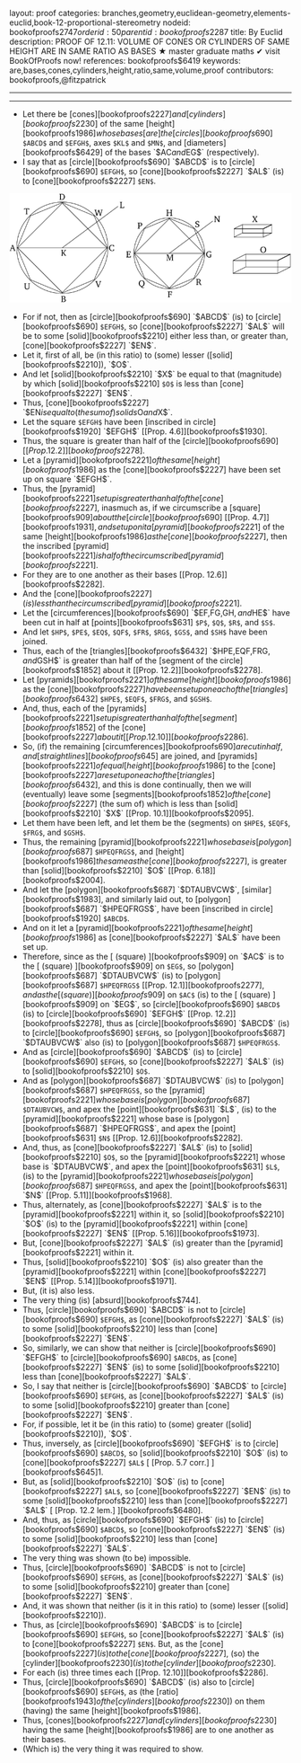 layout: proof
categories: branches,geometry,euclidean-geometry,elements-euclid,book-12-proportional-stereometry
nodeid: bookofproofs$2747
orderid: 50
parentid: bookofproofs$2287
title: By Euclid
description: PROOF OF 12.11: VOLUME OF CONES OR CYLINDERS OF SAME HEIGHT ARE IN SAME RATIO AS BASES &#9733; master graduate maths &#10004; visit BookOfProofs now!
references: bookofproofs$6419
keywords: are,bases,cones,cylinders,height,ratio,same,volume,proof
contributors: bookofproofs,@fitzpatrick


---


---



* Let there be [cones][bookofproofs$2227] and [cylinders][bookofproofs$2230] of the same [height][bookofproofs$1986] whose bases [are] the [circles][bookofproofs$690] `$ABCD$` and `$EFGH$`, axes `$KL$` and `$MN$`, and [diameters][bookofproofs$6429] of the bases `$AC$` and `$EG$` (respectively).
* I say that as [circle][bookofproofs$690] `$ABCD$` is to [circle][bookofproofs$690] `$EFGH$`, so [cone][bookofproofs$2227] `$AL$` (is) to [cone][bookofproofs$2227] `$EN$`.

![fig11e](https://github.com/bookofproofs/bookofproofs.github.io/blob/main/_sources/_assets/images/euclid/Book12/fig11e.png?raw=true)

* For if not, then as [circle][bookofproofs$690] `$ABCD$` (is) to [circle][bookofproofs$690] `$EFGH$`, so [cone][bookofproofs$2227] `$AL$` will be to some [solid][bookofproofs$2210] either less than, or greater than, [cone][bookofproofs$2227] `$EN$`.
* Let it, first of all, be (in this ratio) to (some) lesser ([solid][bookofproofs$2210]), `$O$`.
* And let [solid][bookofproofs$2210] `$X$` be equal to that (magnitude) by which [solid][bookofproofs$2210] `$O$` is less than [cone][bookofproofs$2227] `$EN$`.
* Thus, [cone][bookofproofs$2227] `$EN$` is equal to (the sum of) solids `$O$` and `$X$`.
* Let the square `$EFGH$` have been [inscribed in circle][bookofproofs$1920] `$EFGH$` [[Prop. 4.6]][bookofproofs$1930].
* Thus, the square is greater than half of the [circle][bookofproofs$690] [[Prop. 12.2]][bookofproofs$2278].
* Let a [pyramid][bookofproofs$2221] of the same [height][bookofproofs$1986] as the [cone][bookofproofs$2227] have been set up on square `$EFGH$`.
* Thus, the [pyramid][bookofproofs$2221] set up is greater than half of the [cone][bookofproofs$2227], inasmuch as, if we circumscribe a [square][bookofproofs$909] about the [circle][bookofproofs$690] [[Prop. 4.7]][bookofproofs$1931], and set up on it a [pyramid][bookofproofs$2221] of the same [height][bookofproofs$1986] as the [cone][bookofproofs$2227], then the inscribed [pyramid][bookofproofs$2221] is half of the circumscribed [pyramid][bookofproofs$2221].
* For they are to one another as their bases [[Prop. 12.6]][bookofproofs$2282].
* And the [cone][bookofproofs$2227] (is) less than the circumscribed [pyramid][bookofproofs$2221].
* Let the [circumferences][bookofproofs$690] `$EF$`, `$FG$`, `$GH$`, and `$HE$` have been cut in half at [points][bookofproofs$631] `$P$`, `$Q$`, `$R$`, and `$S$`.
* And let `$HP$`, `$PE$`, `$EQ$`, `$QF$`, `$FR$`, `$RG$`, `$GS$`, and `$SH$` have been joined.
* Thus, each of the [triangles][bookofproofs$6432] `$HPE$`, `$EQF$`, `$FRG$`, and `$GSH$` is greater than half of the [segment of the circle][bookofproofs$1852] about it [[Prop. 12.2]][bookofproofs$2278].
* Let [pyramids][bookofproofs$2221] of the same [height][bookofproofs$1986] as the [cone][bookofproofs$2227] have been set up on each of the [triangles][bookofproofs$6432] `$HPE$`, `$EQF$`, `$FRG$`, and `$GSH$`.
* And, thus, each of the [pyramids][bookofproofs$2221] set up is greater than half of the [segment][bookofproofs$1852] of the [cone][bookofproofs$2227] about it [[Prop. 12.10]][bookofproofs$2286].
* So, (if) the remaining [circumferences][bookofproofs$690] are cut in half, and [straight lines][bookofproofs$645] are joined, and [pyramids][bookofproofs$2221] of equal [height][bookofproofs$1986] to the [cone][bookofproofs$2227] are set up on each of the [triangles][bookofproofs$6432], and this is done continually, then we will (eventually) leave some [segments][bookofproofs$1852] of the [cone][bookofproofs$2227] (the sum of) which is less than [solid][bookofproofs$2210] `$X$` [[Prop. 10.1]][bookofproofs$2095].
* Let them have been left, and let them be the (segments) on `$HPE$`, `$EQF$`, `$FRG$`, and `$GSH$`.
* Thus, the remaining [pyramid][bookofproofs$2221] whose base is [polygon][bookofproofs$687] `$HPEQFRGS$`, and [height][bookofproofs$1986] the same as the [cone][bookofproofs$2227], is greater than [solid][bookofproofs$2210] `$O$` [[Prop. 6.18]][bookofproofs$2004].
* And let the [polygon][bookofproofs$687] `$DTAUBVCW$`, [similar][bookofproofs$1983], and similarly laid out, to [polygon][bookofproofs$687] `$HPEQFRGS$`, have been [inscribed in circle][bookofproofs$1920] `$ABCD$`.
* And on it let a [pyramid][bookofproofs$2221] of the same [height][bookofproofs$1986] as [cone][bookofproofs$2227] `$AL$` have been set up.
* Therefore, since as the [ (square) ][bookofproofs$909] on `$AC$` is to the [ (square) ][bookofproofs$909] on `$EG$`, so [polygon][bookofproofs$687] `$DTAUBVCW$` (is) to [polygon][bookofproofs$687] `$HPEQFRGS$` [[Prop. 12.1]][bookofproofs$2277], and as the [ (square) ][bookofproofs$909] on `$AC$` (is) to the [ (square) ][bookofproofs$909] on `$EG$`, so [circle][bookofproofs$690] `$ABCD$` (is) to [circle][bookofproofs$690] `$EFGH$` [[Prop. 12.2]][bookofproofs$2278], thus as [circle][bookofproofs$690] `$ABCD$` (is) to [circle][bookofproofs$690] `$EFGH$`, so [polygon][bookofproofs$687] `$DTAUBVCW$` also (is) to [polygon][bookofproofs$687] `$HPEQFRGS$`.
* And as [circle][bookofproofs$690] `$ABCD$` (is) to [circle][bookofproofs$690] `$EFGH$`, so [cone][bookofproofs$2227] `$AL$` (is) to [solid][bookofproofs$2210] `$O$`.
* And as [polygon][bookofproofs$687] `$DTAUBVCW$` (is) to [polygon][bookofproofs$687] `$HPEQFRGS$`, so the [pyramid][bookofproofs$2221] whose base is [polygon][bookofproofs$687] `$DTAUBVCW$`, and apex the [point][bookofproofs$631] `$L$`, (is) to the [pyramid][bookofproofs$2221] whose base is [polygon][bookofproofs$687] `$HPEQFRGS$`, and apex the [point][bookofproofs$631] `$N$` [[Prop. 12.6]][bookofproofs$2282].
* And, thus, as [cone][bookofproofs$2227] `$AL$` (is) to [solid][bookofproofs$2210] `$O$`, so the [pyramid][bookofproofs$2221] whose base is `$DTAUBVCW$`, and apex the [point][bookofproofs$631] `$L$`, (is) to the [pyramid][bookofproofs$2221] whose base is [polygon][bookofproofs$687] `$HPEQFRGS$`, and apex the [point][bookofproofs$631] `$N$` [[Prop. 5.11]][bookofproofs$1968].
* Thus, alternately, as [cone][bookofproofs$2227] `$AL$` is to the [pyramid][bookofproofs$2221] within it, so [solid][bookofproofs$2210] `$O$` (is) to the [pyramid][bookofproofs$2221] within [cone][bookofproofs$2227] `$EN$` [[Prop. 5.16]][bookofproofs$1973].
* But, [cone][bookofproofs$2227] `$AL$` (is) greater than the [pyramid][bookofproofs$2221] within it.
* Thus, [solid][bookofproofs$2210] `$O$` (is) also greater than the [pyramid][bookofproofs$2221] within [cone][bookofproofs$2227] `$EN$` [[Prop. 5.14]][bookofproofs$1971].
* But, (it is) also less.
* The very thing (is) [absurd][bookofproofs$744].
* Thus, [circle][bookofproofs$690] `$ABCD$` is not to [circle][bookofproofs$690] `$EFGH$`, as [cone][bookofproofs$2227] `$AL$` (is) to some [solid][bookofproofs$2210] less than [cone][bookofproofs$2227] `$EN$`.
* So, similarly, we can show that neither is [circle][bookofproofs$690] `$EFGH$` to [circle][bookofproofs$690] `$ABCD$`, as [cone][bookofproofs$2227] `$EN$` (is) to some [solid][bookofproofs$2210] less than [cone][bookofproofs$2227] `$AL$`.
* So, I say that neither is [circle][bookofproofs$690] `$ABCD$` to [circle][bookofproofs$690] `$EFGH$`, as [cone][bookofproofs$2227] `$AL$` (is) to some [solid][bookofproofs$2210] greater than [cone][bookofproofs$2227] `$EN$`.
* For, if possible, let it be (in this ratio) to (some) greater ([solid][bookofproofs$2210]), `$O$`.
* Thus, inversely, as [circle][bookofproofs$690] `$EFGH$` is to [circle][bookofproofs$690] `$ABCD$`, so [solid][bookofproofs$2210] `$O$` (is) to [cone][bookofproofs$2227] `$AL$` [ [Prop. 5.7 corr.] ][bookofproofs$645]1.
* But, as [solid][bookofproofs$2210] `$O$` (is) to [cone][bookofproofs$2227] `$AL$`, so [cone][bookofproofs$2227] `$EN$` (is) to some [solid][bookofproofs$2210] less than [cone][bookofproofs$2227] `$AL$` [ [Prop. 12.2 lem.] ][bookofproofs$6480].
* And, thus, as [circle][bookofproofs$690] `$EFGH$` (is) to [circle][bookofproofs$690] `$ABCD$`, so [cone][bookofproofs$2227] `$EN$` (is) to some [solid][bookofproofs$2210] less than [cone][bookofproofs$2227] `$AL$`.
* The very thing was shown (to be) impossible.
* Thus, [circle][bookofproofs$690] `$ABCD$` is not to [circle][bookofproofs$690] `$EFGH$`, as [cone][bookofproofs$2227] `$AL$` (is) to some [solid][bookofproofs$2210] greater than [cone][bookofproofs$2227] `$EN$`.
* And, it was shown that neither (is it in this ratio) to (some) lesser ([solid][bookofproofs$2210]).
* Thus, as [circle][bookofproofs$690] `$ABCD$` is to [circle][bookofproofs$690] `$EFGH$`, so [cone][bookofproofs$2227] `$AL$` (is) to [cone][bookofproofs$2227] `$EN$`.
But, as the [cone][bookofproofs$2227] (is) to the [cone][bookofproofs$2227], (so) the [cylinder][bookofproofs$2230] (is) to the [cylinder][bookofproofs$2230].
* For each (is) three times each [[Prop. 12.10]][bookofproofs$2286].
* Thus, [circle][bookofproofs$690] `$ABCD$` (is) also to [circle][bookofproofs$690] `$EFGH$`, as (the [ratio][bookofproofs$1943] of the [cylinders][bookofproofs$2230]) on them (having) the same [height][bookofproofs$1986].
* Thus, [cones][bookofproofs$2227] and [cylinders][bookofproofs$2230] having the same [height][bookofproofs$1986] are to one another as their bases.
* (Which is) the very thing it was required to show.
